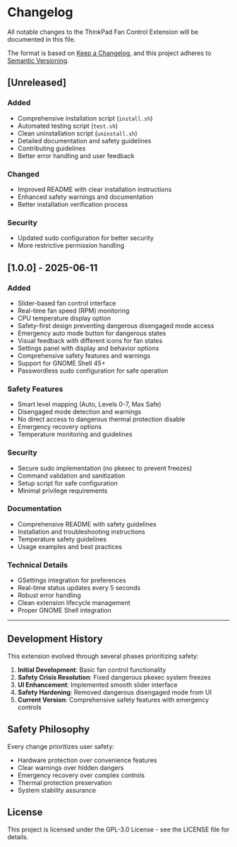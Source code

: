 # Changelog

All notable changes to the ThinkPad Fan Control Extension will be documented in this file.

The format is based on [Keep a Changelog](https://keepachangelog.com/en/1.0.0/),
and this project adheres to [Semantic Versioning](https://semver.org/spec/v2.0.0.html).

## [Unreleased]

### Added
- Comprehensive installation script (`install.sh`)
- Automated testing script (`test.sh`) 
- Clean uninstallation script (`uninstall.sh`)
- Detailed documentation and safety guidelines
- Contributing guidelines
- Better error handling and user feedback

### Changed
- Improved README with clear installation instructions
- Enhanced safety warnings and documentation
- Better installation verification process

### Security
- Updated sudo configuration for better security
- More restrictive permission handling

## [1.0.0] - 2025-06-11

### Added
- Slider-based fan control interface
- Real-time fan speed (RPM) monitoring
- CPU temperature display option
- Safety-first design preventing dangerous disengaged mode access
- Emergency auto mode button for dangerous states
- Visual feedback with different icons for fan states
- Settings panel with display and behavior options
- Comprehensive safety features and warnings
- Support for GNOME Shell 45+
- Passwordless sudo configuration for safe operation

### Safety Features
- Smart level mapping (Auto, Levels 0-7, Max Safe)
- Disengaged mode detection and warnings
- No direct access to dangerous thermal protection disable
- Emergency recovery options
- Temperature monitoring and guidelines

### Security
- Secure sudo implementation (no pkexec to prevent freezes)
- Command validation and sanitization
- Setup script for safe configuration
- Minimal privilege requirements

### Documentation
- Comprehensive README with safety guidelines
- Installation and troubleshooting instructions
- Temperature safety guidelines
- Usage examples and best practices

### Technical Details
- GSettings integration for preferences
- Real-time status updates every 5 seconds
- Robust error handling
- Clean extension lifecycle management
- Proper GNOME Shell integration

---

## Development History

This extension evolved through several phases prioritizing safety:

1. **Initial Development**: Basic fan control functionality
2. **Safety Crisis Resolution**: Fixed dangerous pkexec system freezes  
3. **UI Enhancement**: Implemented smooth slider interface
4. **Safety Hardening**: Removed dangerous disengaged mode from UI
5. **Current Version**: Comprehensive safety features with emergency controls

## Safety Philosophy

Every change prioritizes user safety:
- Hardware protection over convenience features
- Clear warnings over hidden dangers  
- Emergency recovery over complex controls
- Thermal protection preservation
- System stability assurance

## License

This project is licensed under the GPL-3.0 License - see the LICENSE file for details.
